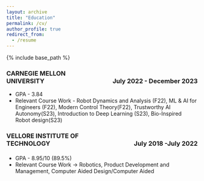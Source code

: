 ```yaml
---
layout: archive
title: "Education"
permalink: /cv/
author_profile: true
redirect_from:
  - /resume
---
```


{% include base_path %}

<p><h3><span style="text-align:left; display:inline-block; width:50%;">CARNEGIE MELLON UNIVERSITY</span><span style="text-align:right; display:inline-block; width:50%;">July 2022 - December 2023</span></h3></p>

  *  GPA - 3.84 
  *  Relevant Course Work - Robot Dynamics and Analysis (F22), ML & AI for Engineers (F22), Modern Control Theory(F22), Trustworthy AI Autonomy(S23), Introduction to Deep Learning (S23), Bio-Inspired Robot design(S23)



<p><h3><span style="text-align:left; display:inline-block; width:50%;">VELLORE INSTITUTE OF TECHNOLOGY</span><span style="text-align:right; display:inline-block; width:50%;">July 2018 -July 2022</span></h3></p>
<h4></h4>

  *  GPA - 8.95/10 (89.5%)
  *  Relevant Course Work -> Robotics, Product Development and Management, Computer Aided Design/Computer Aided